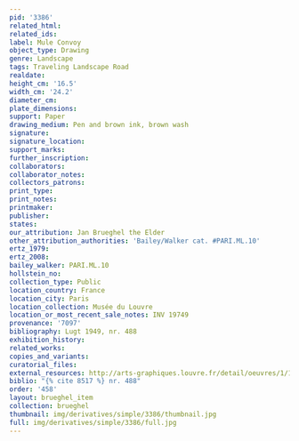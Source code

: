 ```yaml
---
pid: '3386'
related_html: 
related_ids: 
label: Mule Convoy
object_type: Drawing
genre: Landscape
tags: Traveling Landscape Road
realdate: 
height_cm: '16.5'
width_cm: '24.2'
diameter_cm: 
plate_dimensions: 
support: Paper
drawing_medium: Pen and brown ink, brown wash
signature: 
signature_location: 
support_marks: 
further_inscription: 
collaborators: 
collaborator_notes: 
collectors_patrons: 
print_type: 
print_notes: 
printmaker: 
publisher: 
states: 
our_attribution: Jan Brueghel the Elder
other_attribution_authorities: 'Bailey/Walker cat. #PARI.ML.10'
ertz_1979: 
ertz_2008: 
bailey_walker: PARI.ML.10
hollstein_no: 
collection_type: Public
location_country: France
location_city: Paris
location_collection: Musée du Louvre
location_or_most_recent_sale_notes: INV 19749
provenance: '7097'
bibliography: Lugt 1949, nr. 488
exhibition_history: 
related_works: 
copies_and_variants: 
curatorial_files: 
external_resources: http://arts-graphiques.louvre.fr/detail/oeuvres/1/109891-Mulets-charges-en-convoi
biblio: "{% cite 8517 %} nr. 488"
order: '458'
layout: brueghel_item
collection: brueghel
thumbnail: img/derivatives/simple/3386/thumbnail.jpg
full: img/derivatives/simple/3386/full.jpg
---
```

